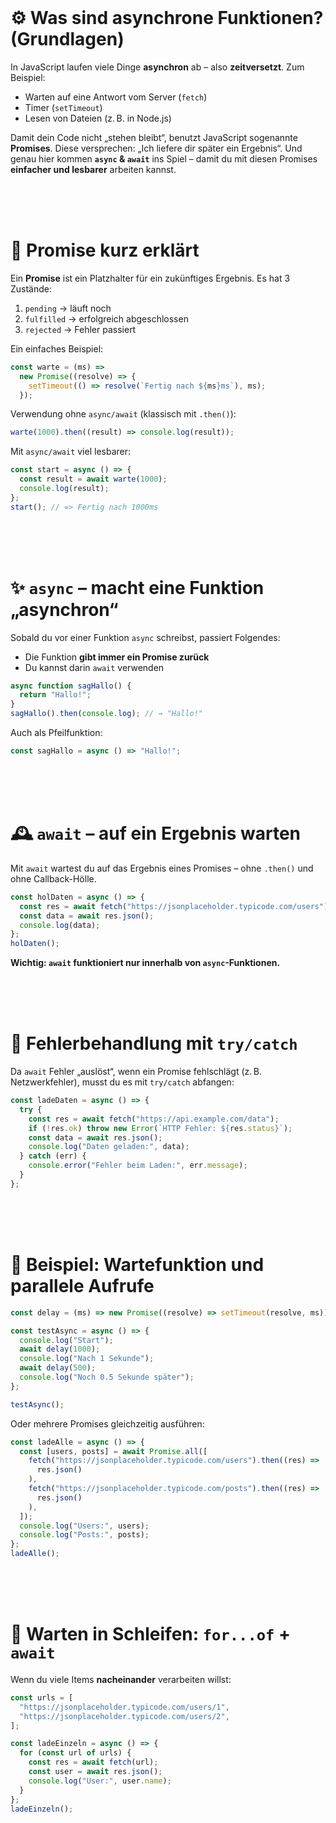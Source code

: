 <br><br><br>

# ⚙️ Was sind asynchrone Funktionen? (Grundlagen)

In JavaScript laufen viele Dinge **asynchron** ab – also **zeitversetzt**. Zum Beispiel:

- Warten auf eine Antwort vom Server (`fetch`)
- Timer (`setTimeout`)
- Lesen von Dateien (z. B. in Node.js)

Damit dein Code nicht „stehen bleibt“, benutzt JavaScript sogenannte **Promises**. Diese versprechen: „Ich liefere dir später ein Ergebnis“.
Und genau hier kommen **`async` & `await`** ins Spiel – damit du mit diesen Promises **einfacher und lesbarer** arbeiten kannst.

<br><br><br>

# 🔁 Promise kurz erklärt

Ein **Promise** ist ein Platzhalter für ein zukünftiges Ergebnis. Es hat 3 Zustände:

1. `pending` → läuft noch
2. `fulfilled` → erfolgreich abgeschlossen
3. `rejected` → Fehler passiert

Ein einfaches Beispiel:

```js
const warte = (ms) =>
  new Promise((resolve) => {
    setTimeout(() => resolve(`Fertig nach ${ms}ms`), ms);
  });
```

Verwendung ohne `async/await` (klassisch mit `.then()`):

```js
warte(1000).then((result) => console.log(result));
```

Mit `async/await` viel lesbarer:

```js
const start = async () => {
  const result = await warte(1000);
  console.log(result);
};
start(); // => Fertig nach 1000ms
```

<br><br><br>

# ✨ `async` – macht eine Funktion „asynchron“

Sobald du vor einer Funktion `async` schreibst, passiert Folgendes:

- Die Funktion **gibt immer ein Promise zurück**
- Du kannst darin `await` verwenden

```js
async function sagHallo() {
  return "Hallo!";
}
sagHallo().then(console.log); // → "Hallo!"
```

Auch als Pfeilfunktion:

```js
const sagHallo = async () => "Hallo!";
```

<br><br><br>

# 🕰️ `await` – auf ein Ergebnis warten

Mit `await` wartest du auf das Ergebnis eines Promises – ohne `.then()` und ohne Callback-Hölle.

```js
const holDaten = async () => {
  const res = await fetch("https://jsonplaceholder.typicode.com/users");
  const data = await res.json();
  console.log(data);
};
holDaten();
```

**Wichtig: `await` funktioniert nur innerhalb von `async`-Funktionen.**

<br><br><br>

# 🔐 Fehlerbehandlung mit `try/catch`

Da `await` Fehler „auslöst“, wenn ein Promise fehlschlägt (z. B. Netzwerkfehler), musst du es mit `try/catch` abfangen:

```js
const ladeDaten = async () => {
  try {
    const res = await fetch("https://api.example.com/data");
    if (!res.ok) throw new Error(`HTTP Fehler: ${res.status}`);
    const data = await res.json();
    console.log("Daten geladen:", data);
  } catch (err) {
    console.error("Fehler beim Laden:", err.message);
  }
};
```

<br><br><br>

# 🧪 Beispiel: Wartefunktion und parallele Aufrufe

```js
const delay = (ms) => new Promise((resolve) => setTimeout(resolve, ms));

const testAsync = async () => {
  console.log("Start");
  await delay(1000);
  console.log("Nach 1 Sekunde");
  await delay(500);
  console.log("Noch 0.5 Sekunde später");
};

testAsync();
```

Oder mehrere Promises gleichzeitig ausführen:

```js
const ladeAlle = async () => {
  const [users, posts] = await Promise.all([
    fetch("https://jsonplaceholder.typicode.com/users").then((res) =>
      res.json()
    ),
    fetch("https://jsonplaceholder.typicode.com/posts").then((res) =>
      res.json()
    ),
  ]);
  console.log("Users:", users);
  console.log("Posts:", posts);
};
ladeAlle();
```

<br><br><br>

# 🔁 Warten in Schleifen: `for...of` + `await`

Wenn du viele Items **nacheinander** verarbeiten willst:

```js
const urls = [
  "https://jsonplaceholder.typicode.com/users/1",
  "https://jsonplaceholder.typicode.com/users/2",
];

const ladeEinzeln = async () => {
  for (const url of urls) {
    const res = await fetch(url);
    const user = await res.json();
    console.log("User:", user.name);
  }
};
ladeEinzeln();
```
